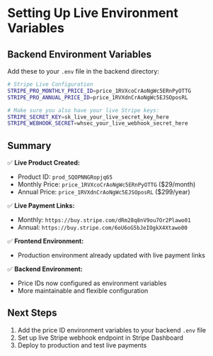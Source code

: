 # Setting Up Live Environment Variables

## Backend Environment Variables

Add these to your `.env` file in the backend directory:

```bash
# Stripe Live Configuration
STRIPE_PRO_MONTHLY_PRICE_ID=price_1RVXcoCrAoNgWc5ERnPyOTTG
STRIPE_PRO_ANNUAL_PRICE_ID=price_1RVXdnCrAoNgWc5EJSOposRL

# Make sure you also have your live Stripe keys:
STRIPE_SECRET_KEY=sk_live_your_live_secret_key_here
STRIPE_WEBHOOK_SECRET=whsec_your_live_webhook_secret_here
```

## Summary

✅ **Live Product Created:**
- Product ID: `prod_SQOPNNGRopjq65`
- Monthly Price: `price_1RVXcoCrAoNgWc5ERnPyOTTG` ($29/month)
- Annual Price: `price_1RVXdnCrAoNgWc5EJSOposRL` ($299/year)

✅ **Live Payment Links:**
- Monthly: `https://buy.stripe.com/dRm28q8nV9ou7Or2Plawo01`
- Annual: `https://buy.stripe.com/6oU6oG5bJeIOgkX4Xtawo00`

✅ **Frontend Environment:**
- Production environment already updated with live payment links

✅ **Backend Environment:**
- Price IDs now configured as environment variables
- More maintainable and flexible configuration

## Next Steps

1. Add the price ID environment variables to your backend `.env` file
2. Set up live Stripe webhook endpoint in Stripe Dashboard
3. Deploy to production and test live payments
